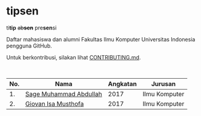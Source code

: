 # tipsen

ti**tip** ~~ab**sen**~~ pre**sen**si

Daftar mahasiswa dan alumni Fakultas Ilmu Komputer Universitas Indonesia pengguna GitHub.

Untuk berkontribusi, silakan lihat [CONTRIBUTING.md][contributing.md].

<br>

| No. | Nama | Angkatan | Jurusan |
| --- | ---- | -------- | ------- |
| 1.  | [Sage Muhammad Abdullah][laymonage] | 2017 | Ilmu Komputer |
| 2.  | [Giovan Isa Musthofa][giovanism] | 2017 | Ilmu Komputer |

[contributing.md]: CONTRIBUTING.md
[laymonage]: https://github.com/laymonage
[giovanism]: https://github.com/giovanism
